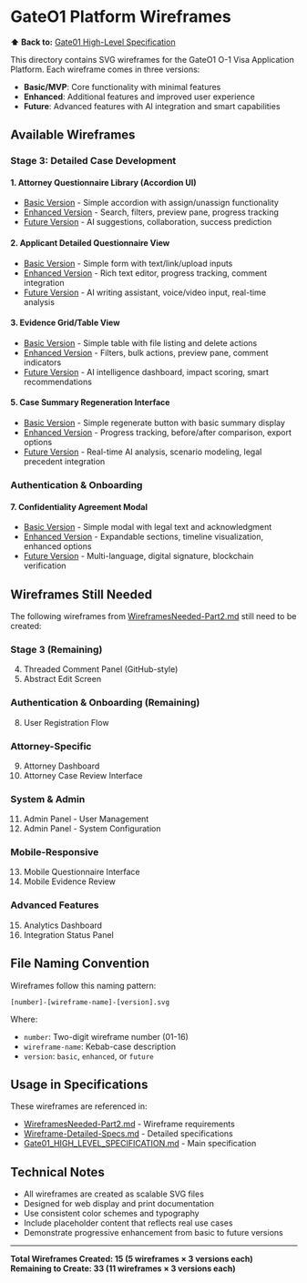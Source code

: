# GateO1 Platform Wireframes

**⬆️ Back to:** [Gate01 High-Level Specification](../Gate01_HIGH_LEVEL_SPECIFICATION.md)

This directory contains SVG wireframes for the GateO1 O-1 Visa Application Platform. Each wireframe comes in three versions:

- **Basic/MVP**: Core functionality with minimal features
- **Enhanced**: Additional features and improved user experience  
- **Future**: Advanced features with AI integration and smart capabilities

## Available Wireframes

### Stage 3: Detailed Case Development

#### 1. Attorney Questionnaire Library (Accordion UI)
- [Basic Version](01-attorney-questionnaire-library-basic.svg) - Simple accordion with assign/unassign functionality
- [Enhanced Version](01-attorney-questionnaire-library-enhanced.svg) - Search, filters, preview pane, progress tracking
- [Future Version](01-attorney-questionnaire-library-future.svg) - AI suggestions, collaboration, success prediction

#### 2. Applicant Detailed Questionnaire View  
- [Basic Version](02-applicant-questionnaire-basic.svg) - Simple form with text/link/upload inputs
- [Enhanced Version](02-applicant-questionnaire-enhanced.svg) - Rich text editor, progress tracking, comment integration
- [Future Version](02-applicant-questionnaire-future.svg) - AI writing assistant, voice/video input, real-time analysis

#### 3. Evidence Grid/Table View
- [Basic Version](03-evidence-grid-basic.svg) - Simple table with file listing and delete actions
- [Enhanced Version](03-evidence-grid-enhanced.svg) - Filters, bulk actions, preview pane, comment indicators
- [Future Version](03-evidence-grid-future.svg) - AI intelligence dashboard, impact scoring, smart recommendations

#### 5. Case Summary Regeneration Interface
- [Basic Version](05-case-summary-basic.svg) - Simple regenerate button with basic summary display
- [Enhanced Version](05-case-summary-enhanced.svg) - Progress tracking, before/after comparison, export options
- [Future Version](05-case-summary-future.svg) - Real-time AI analysis, scenario modeling, legal precedent integration

### Authentication & Onboarding

#### 7. Confidentiality Agreement Modal
- [Basic Version](07-confidentiality-modal-basic.svg) - Simple modal with legal text and acknowledgment
- [Enhanced Version](07-confidentiality-modal-enhanced.svg) - Expandable sections, timeline visualization, enhanced options
- [Future Version](07-confidentiality-modal-future.svg) - Multi-language, digital signature, blockchain verification

## Wireframes Still Needed

The following wireframes from [WireframesNeeded-Part2.md](../WireframesNeeded-Part2.md) still need to be created:

### Stage 3 (Remaining)
4. Threaded Comment Panel (GitHub-style)
6. Abstract Edit Screen

### Authentication & Onboarding (Remaining)  
8. User Registration Flow

### Attorney-Specific
9. Attorney Dashboard
10. Attorney Case Review Interface

### System & Admin
11. Admin Panel - User Management
12. Admin Panel - System Configuration

### Mobile-Responsive
13. Mobile Questionnaire Interface
14. Mobile Evidence Review

### Advanced Features
15. Analytics Dashboard
16. Integration Status Panel

## File Naming Convention

Wireframes follow this naming pattern:
```
[number]-[wireframe-name]-[version].svg
```

Where:
- `number`: Two-digit wireframe number (01-16)
- `wireframe-name`: Kebab-case description
- `version`: `basic`, `enhanced`, or `future`

## Usage in Specifications

These wireframes are referenced in:
- [WireframesNeeded-Part2.md](../WireframesNeeded-Part2.md) - Wireframe requirements
- [Wireframe-Detailed-Specs.md](../Wireframe-Detailed-Specs.md) - Detailed specifications
- [Gate01_HIGH_LEVEL_SPECIFICATION.md](../Gate01_HIGH_LEVEL_SPECIFICATION.md) - Main specification

## Technical Notes

- All wireframes are created as scalable SVG files
- Designed for web display and print documentation
- Use consistent color schemes and typography
- Include placeholder content that reflects real use cases
- Demonstrate progressive enhancement from basic to future versions

---

**Total Wireframes Created: 15 (5 wireframes × 3 versions each)**  
**Remaining to Create: 33 (11 wireframes × 3 versions each)**